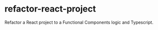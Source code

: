 # refactor-react-project

Refactor a React project to a Functional Components logic and Typescript. 
